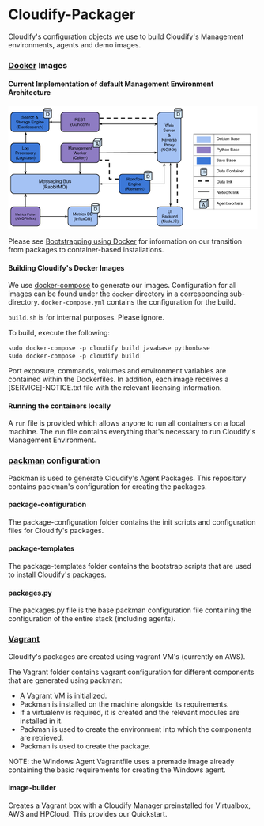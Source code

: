 Cloudify-Packager
=================

Cloudify's configuration objects we use to build Cloudify's Management environments, agents and demo images.

### [Docker](http://www.docker.com) Images

#### Current Implementation of default Management Environment Architecture

![Cloudify's Containerized Architecture](current_architecture.png)

Please see [Bootstrapping using Docker](http://getcloudify.org/guide/3.2/installation-bootstrapping.html#bootstrapping-using-docker) for information on our transition from packages to container-based installations.

#### Building Cloudify's Docker Images

We use [docker-compose](https://docs.docker.com/compose/) to generate our images.
Configuration for all images can be found under the `docker` directory in a corresponding sub-directory.
`docker-compose.yml` contains the configuration for the build.

`build.sh` is for internal purposes. Please ignore.

To build, execute the following:

```shell
sudo docker-compose -p cloudify build javabase pythonbase
sudo docker-compose -p cloudify build
```

Port exposure, commands, volumes and environment variables are contained within the Dockerfiles.
In addition, each image receives a [SERVICE]-NOTICE.txt file with the relevant licensing information.

#### Running the containers locally

A `run` file is provided which allows anyone to run all containers on a local machine.
The `run` file contains everything that's necessary to run Cloudify's Management Environment.


### [packman](http://packman.readthedocs.org) configuration

Packman is used to generate Cloudify's Agent Packages.
This repository contains packman's configuration for creating the packages.

#### package-configuration

The package-configuration folder contains the init scripts and configuration files for Cloudify's packages.

#### package-templates

The package-templates folder contains the bootstrap scripts that are used to install Cloudify's packages.

#### packages.py

The packages.py file is the base packman configuration file containing the configuration of the entire stack (including agents).


### [Vagrant](http://www.vagrantup.com)

Cloudify's packages are created using vagrant VM's (currently on AWS).

The Vagrant folder contains vagrant configuration for different components that are generated using packman:

- A Vagrant VM is initialized.
- Packman is installed on the machine alongside its requirements.
- If a virtualenv is required, it is created and the relevant modules are installed in it.
- Packman is used to create the environment into which the components are retrieved.
- Packman is used to create the package.

NOTE: the Windows Agent Vagrantfile uses a premade image already containing the basic requirements for creating the Windows agent.

#### image-builder

Creates a Vagrant box with a Cloudify Manager preinstalled for Virtualbox, AWS and HPCloud. This provides our Quickstart.